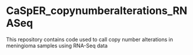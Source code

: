 # CaSpER_copynumberalterations_RNASeq
This repository contains code used to call copy number alterations in meningioma samples using RNA-Seq data
